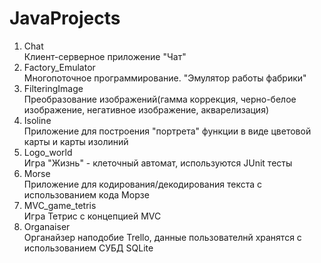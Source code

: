 # JavaProjects
1. Chat <br/>
    Клиент-серверное приложение "Чат"
2. Factory_Emulator <br/>
    Многопоточное программирование. "Эмулятор работы фабрики"
3. FilteringImage <br/>
    Преобразование изображений(гамма коррекция, черно-белое изображение, негативное изображение, акварелизация)
4. Isoline <br/>
    Приложение для построения "портрета" функции в виде цветовой карты и карты изолиний
5. Logo_world <br/>
    Игра "Жизнь" - клеточный автомат, используются JUnit тесты
6. Morse <br/>
    Приложение для кодирования/декодирования текста с использованием кода Морзе
7. MVC_game_tetris <br/>
    Игра Тетрис с концепцией MVC
8. Organaiser <br/>
    Органайзер наподобие Trello, данные пользователнй хранятся с использованием СУБД SQLite
